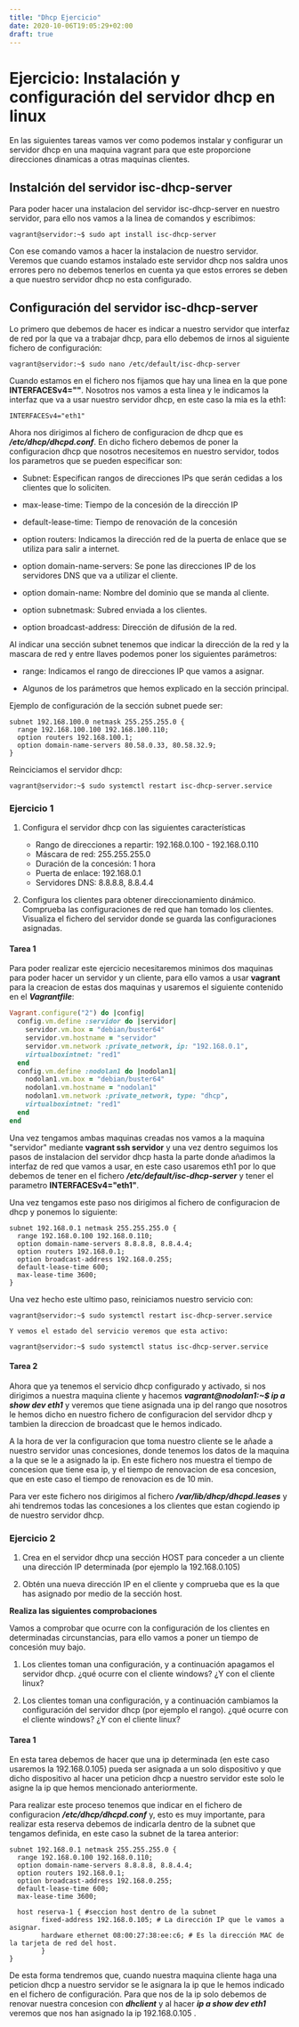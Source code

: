```yaml
---
title: "Dhcp Ejercicio"
date: 2020-10-06T19:05:29+02:00
draft: true
---
```


# Ejercicio: Instalación y configuración del servidor dhcp en linux
En las siguientes tareas vamos ver como podemos instalar y configurar un servidor dhcp en una maquina vagrant para que este proporcione direcciones dinamicas a otras maquinas clientes.

## Instalción del servidor isc-dhcp-server

Para poder hacer una instalacion del servidor isc-dhcp-server en nuestro servidor, para ello nos vamos a la linea de comandos y escribimos:

```shell
vagrant@servidor:~$ sudo apt install isc-dhcp-server
```

Con ese comando vamos a hacer la instalacion de nuestro servidor. Veremos que cuando estamos instalado este servidor dhcp nos saldra unos errores pero no debemos tenerlos en cuenta ya que estos errores se deben a que nuestro servidor dhcp no esta configurado.

## Configuración del servidor isc-dhcp-server

Lo primero que debemos de hacer es indicar a nuestro servidor que interfaz de red por la que va a trabajar dhcp, para ello debemos de irnos al siguiente fichero de configuración:

```shell
vagrant@servidor:~$ sudo nano /etc/default/isc-dhcp-server
```

Cuando estamos en el fichero nos fijamos que hay una linea en la que pone **INTERFACESv4=""**. Nosotros nos vamos a esta linea y le indicamos la interfaz que va a usar nuestro servidor dhcp, en este caso la mia es la eth1:

```shell
INTERFACESv4="eth1"
```

Ahora nos dirigimos al fichero de configuracion de dhcp que es ***/etc/dhcp/dhcpd.conf***. En dicho fichero debemos de poner la configuracion dhcp que nosotros necesitemos en nuestro servidor, todos los parametros que se pueden especificar son:

* Subnet: Especifican rangos de direcciones IPs que serán cedidas a los clientes que lo soliciten.

* max-lease-time: Tiempo de la concesión de la dirección IP

* default-lease-time: Tiempo de renovación de la concesión

* option routers: Indicamos la dirección red de la puerta de enlace que se utiliza para salir a internet.

* option domain-name-servers: Se pone las direcciones IP de los servidores DNS que va a utilizar el cliente.

* option domain­-name: Nombre del dominio que se manda al cliente.

* option subnet­mask: Subred enviada a los clientes.

* option broadcast-­address: Dirección de difusión de la red.

Al indicar una sección subnet tenemos que indicar la dirección de la red y la mascara de red y entre llaves podemos poner los siguientes parámetros:

* range: Indicamos el rango de direcciones IP que vamos a asignar.

* Algunos de los parámetros que hemos explicado en la sección principal.

Ejemplo de configuración de la sección subnet puede ser:

```shell
subnet 192.168.100.0 netmask 255.255.255.0 {
  range 192.168.100.100 192.168.100.110;
  option routers 192.168.100.1;
  option domain-name-servers 80.58.0.33, 80.58.32.9;
}
```

Reinciciamos el servidor dhcp:

```shell
vagrant@servidor:~$ sudo systemctl restart isc-dhcp-server.service
```

### Ejercicio 1
1. Configura el servidor dhcp con las siguientes características

    * Rango de direcciones a repartir: 192.168.0.100 - 192.168.0.110
    * Máscara de red: 255.255.255.0
    * Duración de la concesión: 1 hora
    * Puerta de enlace: 192.168.0.1
    * Servidores DNS: 8.8.8.8, 8.8.4.4

2. Configura los clientes para obtener direccionamiento dinámico. Comprueba las configuraciones de red que han tomado los clientes. Visualiza el fichero del servidor donde se guarda las configuraciones asignadas.

#### Tarea 1
Para poder realizar este ejercicio necesitaremos minimos dos maquinas para poder hacer un servidor y un cliente, para ello vamos a usar **vagrant** para la creacion de estas dos maquinas y usaremos el siguiente contenido en el ***Vagrantfile***:

```ruby
Vagrant.configure("2") do |config|
  config.vm.define :servidor do |servidor|
    servidor.vm.box = "debian/buster64"
    servidor.vm.hostname = "servidor"
    servidor.vm.network :private_network, ip: "192.168.0.1",
    virtualboxintnet: "red1"
  end
  config.vm.define :nodolan1 do |nodolan1|
    nodolan1.vm.box = "debian/buster64"
    nodolan1.vm.hostname = "nodolan1"
    nodolan1.vm.network :private_network, type: "dhcp",
    virtualboxintnet: "red1"
  end
end
```

Una vez tengamos ambas maquinas creadas nos vamos a la maquina "servidor" mediante **vagrant ssh servidor** y una vez dentro seguimos los pasos de instalacion del servidor dhcp hasta la parte donde añadimos la interfaz de red que vamos a usar, en este caso usaremos eth1 por lo que debemos de tener en el fichero ***/etc/default/isc-dhcp-server*** y tener el parametro **INTERFACESv4="eth1"**. 

Una vez tengamos este paso nos dirigimos al fichero de configuracion de dhcp y ponemos lo siguiente:

```shell
subnet 192.168.0.1 netmask 255.255.255.0 {
  range 192.168.0.100 192.168.0.110;
  option domain-name-servers 8.8.8.8, 8.8.4.4;
  option routers 192.168.0.1;
  option broadcast-address 192.168.0.255;
  default-lease-time 600;
  max-lease-time 3600;
}
```

Una vez hecho este ultimo paso, reiniciamos nuestro servicio con:

```shell
vagrant@servidor:~$ sudo systemctl restart isc-dhcp-server.service

Y vemos el estado del servicio veremos que esta activo:

vagrant@servidor:~$ sudo systemctl status isc-dhcp-server.service
```

#### Tarea 2

Ahora que ya tenemos el servicio dhcp configurado y activado, si nos dirigimos a nuestra maquina cliente y hacemos ***vagrant@nodolan1:~$ ip a show dev eth1*** y veremos que tiene asignada una ip del rango que nosotros le hemos dicho en nuestro fichero de configuracion del servidor dhcp y tambien la direccion de broadcast que le hemos indicado.

A la hora de ver la configuracion que toma nuestro cliente se le añade a nuestro servidor unas concesiones, donde tenemos los datos de la maquina a la que se le a asignado la ip. En este fichero nos muestra el tiempo de concesion que tiene esa ip, y el tiempo de renovacion de esa concesion, que en este caso el tiempo de renovacion es de 10 min.

Para ver este fichero nos dirigimos al fichero ***/var/lib/dhcp/dhcpd.leases*** y ahi tendremos todas las concesiones a los clientes que estan cogiendo ip de nuestro servidor dhcp.

### Ejercicio 2

1. Crea en el servidor dhcp una sección HOST para conceder a un cliente una dirección IP determinada (por ejemplo la 192.168.0.105)

2. Obtén una nueva dirección IP en el cliente y comprueba que es la que has asignado por medio de la sección host.

**Realiza las siguientes comprobaciones**

Vamos a comprobar que ocurre con la configuración de los clientes en determinadas circunstancias, para ello vamos a poner un tiempo de concesión muy bajo.

1. Los clientes toman una configuración, y a continuación apagamos el servidor dhcp. ¿qué ocurre con el cliente windows? ¿Y con el cliente linux?

2. Los clientes toman una configuración, y a continuación cambiamos la configuración del servidor dhcp (por ejemplo el rango). ¿qué ocurre con el cliente windows? ¿Y con el cliente linux?

#### Tarea 1

En esta tarea debemos de hacer que una ip determinada (en este caso usaremos la 192.168.0.105) pueda ser asignada a un solo dispositivo y que dicho dispositivo al hacer una peticion dhcp a nuestro servidor este solo le asigne la ip que hemos mencionado anteriormente. 

Para realizar este proceso tenemos que indicar en el fichero de configuracion ***/etc/dhcp/dhcpd.conf*** y, esto es muy importante, para realizar esta reserva debemos de indicarla dentro de la subnet que tengamos definida, en este caso la subnet de la tarea anterior:

```shell
subnet 192.168.0.1 netmask 255.255.255.0 {
  range 192.168.0.100 192.168.0.110;
  option domain-name-servers 8.8.8.8, 8.8.4.4;
  option routers 192.168.0.1;
  option broadcast-address 192.168.0.255;
  default-lease-time 600;
  max-lease-time 3600;

  host reserva-1 { #seccion host dentro de la subnet
        fixed-address 192.168.0.105; # La dirección IP que le vamos a asignar.
        hardware ethernet 08:00:27:38:ee:c6; # Es la dirección MAC de la tarjeta de red del host.
        }
}
```

De esta forma tendremos que, cuando nuestra maquina cliente haga una peticion dhcp a nuestro servidor se le asignara la ip que le hemos indicado en el fichero de configuración. Para que nos de la ip solo debemos de renovar nuestra concesion con ***dhclient*** y al hacer ***ip a show dev eth1*** veremos que nos han asignado la ip 192.168.0.105 .